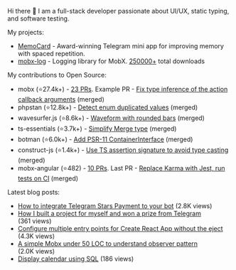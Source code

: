 Hi there 👋 I am a full-stack developer passionate about UI/UX, static typing, and software testing.

My projects:
- [MemoCard](https://github.com/kubk/memo-card) - Award-winning Telegram mini app for improving memory with spaced repetition.
- [mobx-log](https://github.com/kubk/mobx-log) - Logging library for MobX. [250000+](https://npm-stat.com/charts.html?package=mobx-log&from=2016-02-12) total downloads

My contributions to Open Source:
- mobx (⭐27.4k+️) - [23 PRs](https://github.com/mobxjs/mobx/pulls?q=is%3Apr+is%3Aclosed+author%3Akubk). Example PR - [Fix type inference of the action callback arguments](https://github.com/mobxjs/mobx/pull/2213) (merged)
- phpstan (⭐12.8k+️) - [Detect enum duplicated values](https://github.com/phpstan/phpstan-src/pull/2371) (merged)
- wavesurfer.js (⭐8.6k+️) - [Waveform with rounded bars](https://github.com/katspaugh/wavesurfer.js/pull/1760) (merged)
- ts-essentials (⭐3.7k+️) - [Simplify Merge type](https://github.com/ts-essentials/ts-essentials/pull/136) (merged)
- botman (⭐6.0k+️) - [Add PSR-11 ContainerInterface](https://github.com/botman/botman/pull/714) (merged)
- construct-js (⭐1.4k+️) - [Use TS assertion signature to avoid type casting](https://github.com/francisrstokes/construct-js/pull/30) (merged)
- mobx-angular (⭐482) - [10 PRs](https://github.com/mobxjs/mobx-angular/pulls?q=is%3Apr+is%3Aclosed+author%3Akubk). Last PR - [Replace Karma with Jest, run tests on CI](https://github.com/mobxjs/mobx-angular/pull/101) (merged)

Latest blog posts:
- [How to integrate Telegram Stars Payment to your bot](https://teletype.in/@alteregor/how-to-integrate-telegram-stars?utm_source=teletype&utm_medium=feed_rss&utm_campaign=alteregor) (2.8K views)
- [How I built a project for myself and won a prize from Telegram](https://teletype.in/@alteregor/memocard-telegram-contest-win?utm_source=teletype&utm_medium=feed_rss&utm_campaign=alteregor) (361 views)
- [Configure multiple entry points for Create React App without the eject](https://teletype.in/@alteregor/cra-multiple-entry-points?utm_source=teletype&utm_medium=feed_rss&utm_campaign=alteregor) (4.3K views)
- [A simple Mobx under 50 LOC to understand observer pattern](https://teletype.in/@alteregor/mobx-50-loc?utm_source=teletype&utm_medium=feed_rss&utm_campaign=alteregor) (2.0K views)
- [Display calendar using SQL](https://teletype.in/@alteregor/sql-calendar?utm_source=teletype&utm_medium=feed_rss&utm_campaign=alteregor) (186 views)
